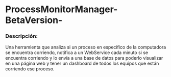 # ProcessMonitorManager-BetaVersion-

### Descripción:
Una herramienta que analiza si un proceso en específico de la computadora se encuentra corriendo, 
notifica a un WebService cada minuto si se encuentra corriendo y lo envía a una base de datos para poderlo 
visualizar en una página web y tener un dashboard de todos los equipos que están corriendo ese proceso.
